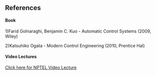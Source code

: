 ## References
#### Book 
1)Farid Golnaraghi, Benjamin C. Kuo - Automatic Control Systems (2009, Wiley)

2)Katsuhiko Ogata - Modern Control Engineering (2010, Prentice Hal)
									
#### Video Lectures

<a href="https://www.youtube.com/watch?v=tJNaPt5aPmg" target="_blank">Click here for NPTEL Video Lecture</a>


